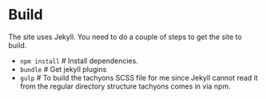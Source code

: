 # Build

The site uses Jekyll. You need to do a couple of steps to get the site to build. 

* `npm install` # Install dependencies. 
* `bundle` # Get jekyll plugins
* `gulp` # To build the tachyons SCSS file for me since Jekyll cannot read it from the regular directory structure tachyons comes in via npm. 

